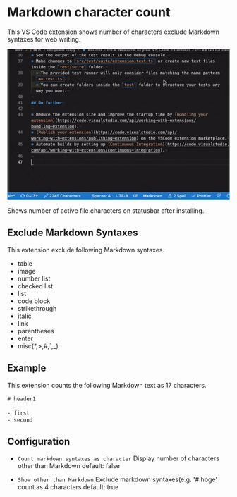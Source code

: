 # Markdown character count

This VS Code extension shows number of characters exclude Markdown syntaxes for web writing.

![gif](./images/markdown%20character%20count.gif)

Shows number of active file characters on statusbar after installing.

## Exclude Markdown Syntaxes

This extension exclude following Markdown syntaxes.

- table
- image
- number list
- checked list
- list
- code block
- strikethrough
- italic
- link
- parentheses
- enter
- misc(*,>,#,`,_)

## Example

This extension counts the following Markdown text as 17 characters.

```
# header1

- first
- second

```

## Configuration

- `Count markdown syntaxes as character`
Display number of characters other than Markdown
default: false

- `Show other than Markdown`
Exclude markdown syntaxes(e.g. '# hoge' count as 4 characters
default: true
